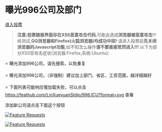 # 曝光996公司及部门

[进入投票](https://feathub.com/LinXueyuanStdio/996.ICU)

> **注意:**投票链接界面存在**XSS恶意攻击代码**,可能会造成**浏览器被恶意攻击**\!\!\!
> 经测试,**QQ浏览器和Firefox\(火狐浏览器\)均成功中招\!**
> 请进入投票前**先关闭浏览器的Javascript功能**,如不知怎么操作**请不要直接贸然进入\!\!\!**
> 以下为部分XSS受攻击症状\(浏览器:Firefox,系统:Ubuntu\):

:star: 曝光添加996公司，请先搜索，以免重复

:star: 曝光添加996公司，（非强制）建议加上部门、省区、工资范围，越详细越好

:star: 下面列表可能响应慢加载失败，可以点击<a href="https://feathub.com/LinXueyuanStdio/996.ICU?format=svg" target="_blank"> https://feathub.com/LinXueyuanStdio/996.ICU?format=svg </a>查看

添加新公司请点击下面这个按钮

[![Feature Requests](https://cloud.githubusercontent.com/assets/390379/10127973/045b3a96-6560-11e5-9b20-31a2032956b2.png)](https://feathub.com/LinXueyuanStdio/996.ICU)

[![Feature Requests](https://feathub.com/LinXueyuanStdio/996.ICU?format=svg)](https://feathub.com/LinXueyuanStdio/996.ICU)

